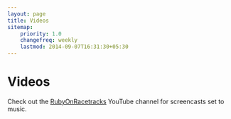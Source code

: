 ```yaml
---
layout: page
title: Videos
sitemap:
    priority: 1.0
    changefreq: weekly
    lastmod: 2014-09-07T16:31:30+05:30
---
```

# Videos

Check out the [RubyOnRacetracks](https://www.youtube.com/channel/UCv2FPaWJ9Akc7JkuAMdRjUg) YouTube channel for screencasts set to music.
